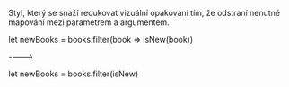 Styl, který se snaží redukovat vizuální opakování tím, že odstraní nenutné mapování
mezi parametrem a argumentem.

let newBooks = books.filter(book => isNew(book))

---->

let newBooks = books.filter(isNew)
